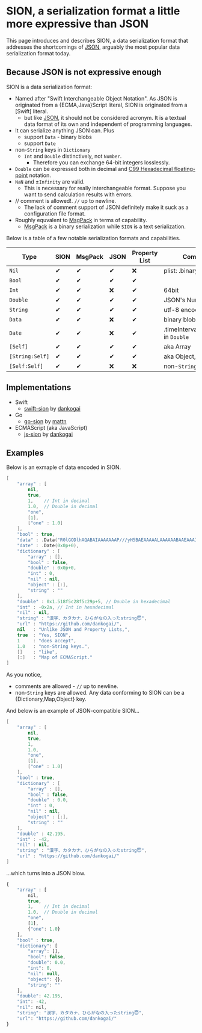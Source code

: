 # SION, a serialization format a little more expressive than JSON

This page introduces and describes SION, a data serialization format that addresses the shortcomings of [JSON], arguably the most popular data serialization format today. 

## Because JSON is not expressive enough

SION is a data serialization format:

* Named after "Swift Interchangeable Object Notation". As JSON is originated from a {ECMA,Java}Script literal, SION is originated from a [Swift[ literal.
  * but like [JSON], it should not be considered acronym.  It is a textual data format of its own and independent of programming languages.
* It can serialize anything JSON can. Plus
  * support `Data` - binary blobs
  * support `Date`
* non-`String` keys in `Dictionary`
  * `Int` and `Double` distinctively, not `Number`.  
    * Therefore you can exchange 64-bit integers losslessly.
* `Double` can be expressed both in decimal and [C99 Hexadecimal floating-point] notation.
* `NaN` and ±`Infinity` are valid.
  * This is necessary for really interchangeable format.  Suppose you want to send calculation results with errors.
* // comment is allowed!.  `//` up to newline.
  * The lack of comment support of JSON definitely make it suck as a configuration file format.
* Roughly equvalent to [MsgPack] in terms of capability.
  * [MsgPack] is a binary serialization while `SION` is a text serialization.

[JSON]: https://json.org
[Swift]: https://swift.org
[MsgPack]: https://msgpack.org
[C99 Hexadecimal floating-point]: https://en.wikipedia.org/wiki/C99#IEEE_754_floating_point_support

Below is a table of a few notable serialization formats and capabilities.

| Type | SION | MsgPack | JSON | Property List | Comment |
|--------|---------------|-------|---|---|---|
| `Nil`           | ✔︎ | ✔︎ | ✔︎ | ❌ | plist: .binary only |
| `Bool`          | ✔︎ | ✔︎ | ✔︎ | ✔︎ |
| `Int`           | ✔︎ | ✔︎ | ❌ | ✔︎ | 64bit |
| `Double`        | ✔︎ | ✔︎ | ✔︎ | ✔︎ | JSON's Number |
| `String`        | ✔︎ | ✔︎ | ✔︎ | ✔︎ | utf-8 encoded |
| `Data`          | ✔︎ | ✔︎ | ❌ | ✔︎ | binary blob |
| `Date`          | ✔︎ | ✔︎ | ❌ | ✔︎ | .timeIntervalSince1970 in `Double` |
| `[Self]`        | ✔︎ | ✔︎ | ✔︎ | ✔︎ | aka Array |
| `[String:Self]` | ✔︎ | ✔︎ | ✔︎ | ✔︎ | aka Object, Map…|
| `[Self:Self]`   | ✔︎ | ✔︎ | ❌ | ❌ |non-`String` keys|

## Implementations

* Swift
  * [swift-sion] by [dankogai]
* Go
  * [go-sion] by [mattn]
* ECMAScript (aka JavaScript)
  * [js-sion] by [dankogai]

[dankogai]: https://github.com/dankogai/
[mattn]: https://github.com/mattn/
[swift-sion]: https://github.com/dankogai/swift-sion
[go-sion]: https://github.com/mattn/go-sion
[js-sion]: https://github.com/dankogai/js-sion

## Examples

Below is an exmaple of data encoded in SION.

```swift
[
    "array" : [
        nil,
        true,
        1,    // Int in decimal
        1.0,  // Double in decimal
        "one",
        [1],
        ["one" : 1.0]
    ],
    "bool" : true,
    "data" : .Data("R0lGODlhAQABAIAAAAAAAP///yH5BAEAAAAALAAAAAABAAEAAAIBRAA7"),
    "date" : .Date(0x0p+0),
    "dictionary" : [
        "array" : [],
        "bool" : false,
        "double" : 0x0p+0,
        "int" : 0,
        "nil" : nil,
        "object" : [:],
        "string" : ""
    ],
    "double" : 0x1.518f5c28f5c29p+5, // Double in hexadecimal
    "int" : -0x2a, // Int in hexadecimal
    "nil" : nil,
    "string" : "漢字、カタカナ、ひらがなの入ったstring😇",
    "url" : "https://github.com/dankogai/",
    nil   : "Unlike JSON and Property Lists,",
    true  : "Yes, SION",
    1     : "does accept",
    1.0   : "non-String keys.",
    []    : "like",
    [:]   : "Map of ECMAScript."
]
```

As you notice,

* comments are allowed - `//` up to newline.
* non-`String` keys are allowed.  Any data conforming to SION can be a {Dictionary,Map,Object} key.

And below is an example of JSON-compatible SION…

```swift
[
    "array" : [
        nil,
        true,
        1,
        1.0,
        "one",
        [1],
        ["one" : 1.0]
    ],
    "bool" : true,
    "dictionary" : [
        "array" : [],
        "bool" : false,
        "double" : 0.0,
        "int" : 0,
        "nil" : nil,
        "object" : [:],
        "string" : ""
    ],
    "double" : 42.195,
    "int" : -42,
    "nil" : nil,
    "string" : "漢字、カタカナ、ひらがなの入ったstring😇",
    "url" : "https://github.com/dankogai/"
]
```

…which turns into a JSON blow.

```javascript
{
    "array" : [
        nil,
        true,
        1,    // Int in decimal
        1.0,  // Double in decimal
        "one",
        [1],
        {"one": 1.0}
    ],
    "bool" : true,
    "dictionary": [
        "array": [],
        "bool": false,
        "double": 0.0,
        "int": 0,
        "nil": null,
        "object": {},
        "string": ""
    ],
    "double": 42.195,
    "int": -42,
    "nil": nil,
    "string": "漢字、カタカナ、ひらがなの入ったstring😇",
    "url": "https://github.com/dankogai/"
}
```
